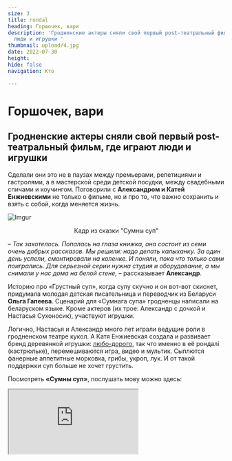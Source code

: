 ```yaml
---
size: 3
title: rondal
heading: Горшочек, вари
description: 'Гродненские актеры сняли свой первый post-театральный фильм, где играют
  люди и игрушки '
thumbnail: upload/4.jpg
date: 2022-07-30
height: 
hide: false
navigation: Кто

---
```

# **Горшочек, вари** 

## Гродненские актеры сняли свой первый post-театральный фильм, где играют люди и игрушки

Сделали они это не в паузах между премьерами, репетициями и гастролями, а в мастерской среди детской посудки, между свадебными спичами и коучингом. Поговорили с **Александром и Катей Енжиевскими** не только о фильме, но и про то, что важно сохранить и взять с собой, когда меняется жизнь.

![Imgur](https://i.imgur.com/TtHsJjs.jpg)
<center>Кадр из сказки "Сумны суп"</center>

– _Так захотелось. Попалась на глаза книжка, она состоит из семи очень добрых рассказов. Мы решили: надо делать калыханку. За один день успели, смонтировали на коленке. И поняли, пока что только сами поигрались. Для серьезной серии нужна студия и оборудование, а мы снимали у нас дома на белой стене,_ –  рассказывает **Александр**.

Историю про «Грустный суп», когда супу скучно и он вот-вот скиснет, придумала молодая детская писательница и переводчик из Беларуси **Ольга Гапеева**. Сценарий для «Сумнага супа» гродненцы написали на беларуском языке. Кроме актеров (их трое: Александр с дочкой и Настасья Сухоносик), участвуют игрушки.

Логично, Настасья и Александр много лет играли ведущие роли в гродненском театре кукол. А Катя Енжиевская создала и развивает бренд деревянной игрушки: [любо-дорого](http://www.lybodorogo.com/), так что именно в её рондалі (кастрюльке), перемешиваются игра, видео и мультик. Сыплются фанерные аппетитные морковка, грибы, укроп, лук. И от такой поддержки суп больше не хочет грустить.

Посмотреть **«Сумны суп»**, послушать мову можно здесь: 

<div><iframe class="youtube" src="https://www.youtube.com/embed/KzEy67EGtZk"></div>
  
Вернулась к творчеству и Настасья. Буквально на днях, после двух лет перерыва, возобновила свои «Нетривиальные чтения» на ютубе для взрослых и для деток. На русском и беларуском: послушать сказки и не только можно здесь: 
  
<div><iframe class="youtube" src="https://www.youtube.com/embed/hUI0Y7a8iw8"></div>  
  
**Актеру проще, он всегда может убежать в свою роль**
  
… Встретились мы в мастерской игрушек на Свердлова. Пришлось поискать во двориках с закоулками и лозой на сараях и балконах, где благородная старость кирпича и скрипучих внешних лестниц конфликтует с соседским агро-гипсовым представлением о прекрасном.
  
<div class="gallery3">
<!-- Смените gallery2 на gallery3 или gallery4, цифра определяет количество картинок в одном ряду -->
<a href="https://imgur.com/W99gtke"><img src="https://i.imgur.com/W99gtke.jpg" title="source: imgur.com" /></a>
<a href="https://imgur.com/amEjwHr"><img src="https://i.imgur.com/amEjwHr.jpg" title="source: imgur.com" /></a>  
</div>  
  
Любо-дорого придумала жена Александра, Катя Енжиевская.  Те самые кастрюльки, овощи, девичьи наборчики, машинки, радугу, мишки-матрешки хочется тискать и вертеть, засыпать в кастрюльку и ставить у кровати. Катя кисточкой [раскрашивает](https://www.facebook.com/liubodorogo/videos/834885690974013)
в пастель чайники, снеговика на кубике. Саша – показывает свой мини цех со станками и деревяшками.

– _У меня есть, где работать целый день. Здесь руки всегда нужны. Деревянные игрушки по системе Монтесори – проект жены, а я присоединяюсь_, – говорит Александр. – _Вот мои станки стоят, умею резать, пилить. Все, что скажет. Жена – главная в мастерской. Целый день можем на встречаться, только во время обеда. Здесь я отдыхаю, кайфую. Это место, где можно спрятаться от мира, людей, и ты физически видишь результат своего труда._
  
<div class="gallery2">
<!-- Смените gallery2 на gallery3 или gallery4, цифра определяет количество картинок в одном ряду -->  
<a href="https://imgur.com/zR6yf7W"><img src="https://i.imgur.com/zR6yf7W.jpg" title="source: imgur.com" /></a>
<a href="https://imgur.com/zAfZp21"><img src="https://i.imgur.com/zAfZp21.jpg" title="source: imgur.com" /></a>
</div>

… Открытие сезона 2022 осенью в областных куклах прошло без Насти и Александра, с которым герои «Сумнага супа» расстались год назад, сумны юбилей. Наверное, Даниил Хармс мрачно смеялся. [«Время post»,рецензия на премьеру](https://www.mamgrodno.com/projects/theatre.html) с измененным составом ещё больше погрузился в экстерьер и пластические картинки.
  
**В какой театр вы бы вернулись?**
  
–_Там, где после спектакля люди бы хотели остаться, поговорить. У нас был такой опыт в «Ванильном мороженном с лимоном». А вообще, не в какой театр, а с кем бы я хотел и мог вернуться. Это немаловажно: не что ты играешь, но с кем. Очень много эмоций связано у меня с «Пиковой дамой» – огромное количество показов, путешествий, наград пережил с людьми, которые сейчас далеко. Не сам спектакль, а с ними…_
  
**Интересно, актерство мешает или помогает справляться с неудобными в моральном плане ситуациями?**
  
– _Актеру проще, он всегда может убежать в роль. А что, затянулся туда, сыграл хрюшку, Степашку и отключился.  На сцене ты не думаешь о жизненных проблемах и тп. Там хорошо. Маску надел и пошел нереальную реальность. А когда возвращаешься, как в холодную воду. Сложнее возвращаться со сцены._
  
**Самоизоляция, почти модное слово, что это такое, на твой взгляд?**
  
– _Это, когда ты пресытился общением окружением обстановкой и надо побыть одному. Потребность одиночества и желание тишины и покоя_. 

**Хочется тишины и покоя?**
  
– _Я хочу тишины,но это как бы я. Иногда,чтобы вернуться и громко заявить о себе, даже если это небольшая свадебная церемония. А энергию я набираю здесь… в дюбо-дорого. Мой самый главный источник энергии – жена. Семья и дочь._
  
<div class="gallery2">
<!-- Смените gallery2 на gallery3 или gallery4, цифра определяет количество картинок в одном ряду --> 
<a href="https://imgur.com/a6TjHU3"><img src="https://i.imgur.com/a6TjHU3.jpg" title="source: imgur.com" /></a>
<a href="https://imgur.com/pqXj0wu"><img src="https://i.imgur.com/pqXj0wu.jpg" title="source: imgur.com" /></a>
</div>  
  
– _Затратно быть батарейкой_, – улыбается Катя, и разговор плавно переходит к игрушкам в мастерской. Радуга – любимый предмет, деревянная пастельная бесконечная для перестановки, расстановки, игры и созерцания. А еще около сотни видов мишек, матрешек, утвари, продуктов, машинок… линейка очень длинная получается_.
  
**Когда накрывает трэш, нужно переключиться и я… что-то создаю**

**Катя**: _В ЛюбоДорого я могу делать то,что мне хочется, меня прет. Только утвари и продуктов у нас более 70 видов. [Посуда и продукты](https://www.facebook.com/liubodorogo/videos/492792632772522), они классные, мы их очень любим. На ярмарках для них отдельный стендик делаем. Дети моментально вовлекаются, ведь это же сюжетная игра, считывается мгновенно. 
Понятное дело, если нужно 150 -й раз каким-нибудь розовым цветом красить сковородку, значит я буду 150 раз красить сковородку. Муза включается там, где заканчивается предыдущий заказ._
  
_Конструкторы Монтесори предполагают определенные стандарты, но всегда есть трансформация. Я люблю стилизацию: делать стилизованных животных, пусть это будет каталочка, медведи в национальных костюмах, матрешка. Обожаю матрешек. Абсолютно изумительная игрушка сейчас подвергается репрессиям и гонениям, продажи упали, вот до какого доходит. На уровне истерии я понимаю причины, надо подождать, но это угнетает._
  
<div class="gallery4">
<!-- Смените gallery2 на gallery3 или gallery4, цифра определяет количество картинок в одном ряду -->
<a href="https://imgur.com/kCmhlmR"><img src="https://i.imgur.com/kCmhlmR.jpg" title="source: imgur.com" /></a>
<a href="https://imgur.com/CUBaV7G"><img src="https://i.imgur.com/CUBaV7G.jpg" title="source: imgur.com" /></a>
<a href="https://imgur.com/9EfyqYR"><img src="https://i.imgur.com/9EfyqYR.jpg" title="source: imgur.com" /></a>
<a href="https://imgur.com/FtcyqnP"><img src="https://i.imgur.com/FtcyqnP.jpg" title="source: imgur.com" /></a>  
</div>
  
_Интерес к беларускому орнаменту, наоборот, вернулся. Когда я начинала четыре года назад, сразу же делала игрушки: машинки, лесовоз, фотоаппаратики с беларуским орнаментом в расчёте на туристов. Полтора года они пролежали в магазине и вернулись ко мне обратно. Спроса не было. Теперь он возник. Это прекрасно, но и ужасно, когда самоидентификация благодаря чудовищным условиям начала просыпаться._ 

_Правда не всегда… Недавно чугунок сделала деревянный. В нем были овощи, кусочек салка, ложка. Ну готовь не в кастрюле, а в чугунке. Вроде бы должно откликнуться свое родное. Поиграй в деревню, необычно, интересно.  Пока не идет чугунок, может надо, чтобы еще тридцать девочек решили поиграть в деревню, тогда... Мы не придумываем инструкции, приносишь домой, отдаешь и пусть дети сами разбираются, даже годовалый ребенок поймет._
  
В своем блоге Катя часто пишет то, что чувствует: «Если трэш, ничего, собралась, новинок наделала. Буду делать и до сегодняшнего дня делаю то, что умею и могу. И возможно всё это придется кинуть в одночасье навсегда... Но так мне легче. И да прибудет с нами здравый смысл»_.
  
Больше информации о любо-дорого можно узнать [здесь](https://www.instagram.com/explore/tags/%D0%BB%D1%8E%D0%B1%D0%BE%D0%B4%D0%BE%D1%80%D0%BE%D0%B3%D0%BE100/)
  
**Фото**: из социальных сетей геров

  **Автор текста**: Инна МАКСИМЧИК
